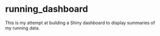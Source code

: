 # running_dashboard
This is my attempt at building a Shiny dashboard to display summaries of my running data.
